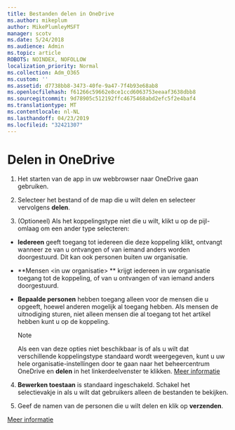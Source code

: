 ```yaml
---
title: Bestanden delen in OneDrive
ms.author: mikeplum
author: MikePlumleyMSFT
manager: scotv
ms.date: 5/24/2018
ms.audience: Admin
ms.topic: article
ROBOTS: NOINDEX, NOFOLLOW
localization_priority: Normal
ms.collection: Adm_O365
ms.custom: ''
ms.assetid: d7738bb8-3473-40fe-9a47-7f4b93e68ab8
ms.openlocfilehash: f61266c59662e8ce1ccd6063753eeaaf3638dbb8
ms.sourcegitcommit: 9d78905c512192ffc4675468abd2efc5f2e4baf4
ms.translationtype: MT
ms.contentlocale: nl-NL
ms.lasthandoff: 04/23/2019
ms.locfileid: "32421307"
---
```

# <a name="how-to-share-in-onedrive"></a>Delen in OneDrive

1. Het starten van de app in uw webbrowser naar OneDrive gaan gebruiken. 
    
2. Selecteer het bestand of de map die u wilt delen en selecteer vervolgens **delen**.
    
3. (Optioneel) Als het koppelingstype niet die u wilt, klikt u op de pijl-omlaag om een ander type selecteren:
    
  - **Iedereen** geeft toegang tot iedereen die deze koppeling klikt, ontvangt wanneer ze van u ontvangen of van iemand anders worden doorgestuurd. Dit kan ook personen buiten uw organisatie. 
    
  - **Mensen \<in uw organisatie\> ** krijgt iedereen in uw organisatie toegang tot de koppeling, of van u ontvangen of van iemand anders doorgestuurd. 
    
  - **Bepaalde personen** hebben toegang alleen voor de mensen die u opgeeft, hoewel anderen mogelijk al toegang hebben. Als mensen de uitnodiging sturen, niet alleen mensen die al toegang tot het artikel hebben kunt u op de koppeling. 
    
    > [!NOTE]
    > Als een van deze opties niet beschikbaar is of als u wilt dat verschillende koppelingstype standaard wordt weergegeven, kunt u uw hele organisatie-instellingen door te gaan naar het beheercentrum OneDrive en **delen** in het linkerdeelvenster te klikken. [Meer informatie](https://go.microsoft.com/fwlink/?linkid=871961)
  
4. **Bewerken toestaan** is standaard ingeschakeld. Schakel het selectievakje in als u wilt dat gebruikers alleen de bestanden te bekijken. 
    
5. Geef de namen van de personen die u wilt delen en klik op **verzenden**.
    
[Meer informatie](https://go.microsoft.com/fwlink/?linkid=871861)
  

